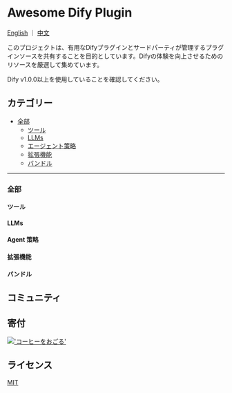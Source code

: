 # Awesome Dify Plugin

[English](README.md) ｜ [中文](README_CN.md)

このプロジェクトは、有用なDifyプラグインとサードパーティが管理するプラグインソースを共有することを目的としています。Difyの体験を向上させるためのリソースを厳選して集めています。

Dify v1.0.0以上を使用していることを確認してください。

## カテゴリー

- [全部](#general)
    - [ツール](#tools)
    - [LLMs](#llms)
    - [エージェント策略](#agent-strategies)
    - [拡張機能](#extentions)
    - [バンドル](#bundles)

---

### 全部

#### ツール

#### LLMs

#### Agent 策略

#### 拡張機能

#### バンドル

## コミュニティ

## 寄付

[!['コーヒーをおごる'](https://www.buymeacoffee.com/assets/img/custom_images/orange_img.png)](https://www.buymeacoffee.com/stvlynn)

## ライセンス

[MIT](LICENSE)